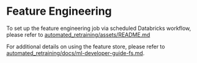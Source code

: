# Feature Engineering
To set up the feature engineering job via scheduled Databricks workflow, please refer to [automated_retraining/assets/README.md](../assets/README.md)

For additional details on using the feature store, please refer to [automated_retraining/docs/ml-developer-guide-fs.md](../../docs/ml-developer-guide-fs.md).